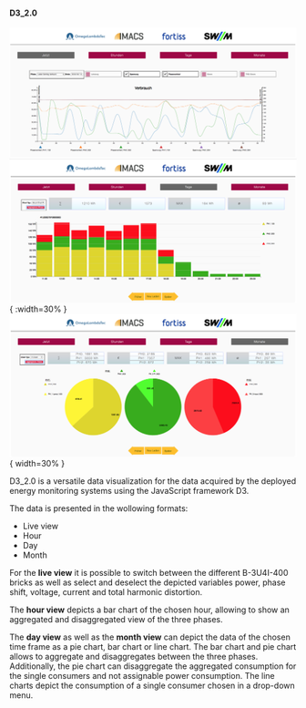 #### D3_2.0


![alt-text-1](https://github.com/Lauenburg/fortiss/blob/master/D3_2.0/Screenshots/Bildschirmfoto%202018-08-01%20um%2013.43.46.png)<!-- .element height="30%" width="30%" --> ![drawing](https://github.com/Lauenburg/fortiss/blob/master/D3_2.0/Screenshots/Bildschirmfoto%202018-08-01%20um%2013.48.07.png){ :width=30% }![drawing](https://github.com/Lauenburg/fortiss/blob/master/D3_2.0/Screenshots/Bildschirmfoto%202018-08-01%20um%2013.48.48.png){ width=30% }

D3_2.0 is a versatile data visualization for the data acquired by the deployed energy monitoring systems using the JavaScript framework D3. 

The data is presented in the wollowing formats: 
 + Live view
 + Hour
 + Day
 + Month

For the **live view** it is possible to switch between the different B-3U4I-400 bricks as well as select and deselect the depicted variables power, phase shift, voltage, current and total harmonic distortion.

The **hour view** depicts a bar chart of the chosen hour, allowing to show an aggregated and disaggregated view of the three phases.

The **day view** as well as the **month view** can depict the data of the chosen time frame as a pie chart, bar chart or line chart. The bar chart and pie chart allows to aggregate and disaggregates between the three phases. Additionally, the pie chart can disaggregate the aggregated consumption for the single consumers and not assignable power consumption.
The line charts depict the consumption of a single consumer chosen in a drop-down menu.
